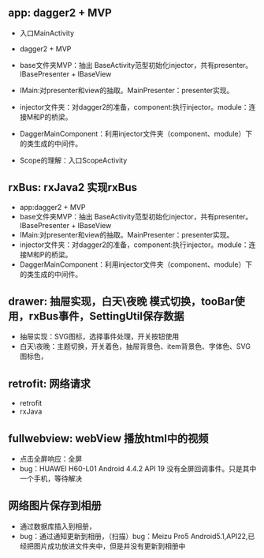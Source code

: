 
## app: dagger2 + MVP

- 入口MainActivity
- dagger2 + MVP
- base文件夹MVP：抽出 BaseActivity范型初始化injector，共有presenter。IBasePresenter + IBaseView
- IMain:对presenter和view的抽取。MainPresenter：presenter实现。
- injector文件夹：对dagger2的准备，component:执行injector。module：连接M和P的桥梁。
- DaggerMainComponent：利用injector文件夹（component、module）下的类生成的中间件。

- Scope的理解：入口ScopeActivity

## rxBus: rxJava2 实现rxBus 
- app:dagger2 + MVP
- base文件夹MVP：抽出 BaseActivity范型初始化injector，共有presenter。IBasePresenter + IBaseView
- IMain:对presenter和view的抽取。MainPresenter：presenter实现。
- injector文件夹：对dagger2的准备，component:执行injector。module：连接M和P的桥梁。
- DaggerMainComponent：利用injector文件夹（component、module）下的类生成的中间件。

## drawer: 抽屉实现，白天\夜晚 模式切换，tooBar使用，rxBus事件，SettingUtil保存数据
- 抽屉实现：SVG图标，选择事件处理，开关按钮使用
- 白天\夜晚：主题切换，开关着色，抽屉背景色、item背景色、字体色、SVG图标色，

## retrofit: 网络请求
- retrofit
- rxJava

## fullwebview: webView 播放html中的视频
- 点击全屏响应：全屏
- bug：HUAWEI H60-L01 Android 4.4.2 API 19 没有全屏回调事件。只是其中一个手机，等待解决

## 网络图片保存到相册
- 通过数据库插入到相册，
- bug：通过通知更新到相册，（扫描）bug：Meizu Pro5 Android5.1,API22,已经把图片成功放进文件夹中，但是并没有更新到相册中